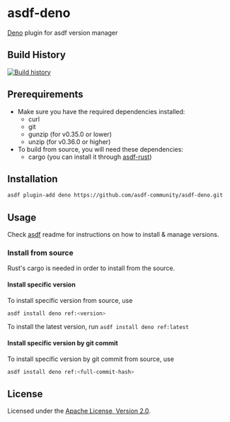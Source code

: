 # asdf-deno

[Deno](https://deno.land) plugin for asdf version manager

## Build History

[![Build history](https://buildstats.info/github/chart/asdf-community/asdf-deno?branch=master)](https://github.com/asdf-community/asdf-deno/actions)

## Prerequirements

- Make sure you have the required dependencies installed:
  - curl
  - git
  - gunzip (for v0.35.0 or lower)
  - unzip (for v0.36.0 or higher)
- To build from source, you will need these dependencies:
  - cargo (you can install it through [asdf-rust](https://github.com/asdf-community/asdf-rust))

## Installation

```bash
asdf plugin-add deno https://github.com/asdf-community/asdf-deno.git
```

## Usage

Check [asdf](https://github.com/asdf-vm/asdf) readme for instructions on how to
install & manage versions.

### Install from source

Rust's cargo is needed in order to install from the source.

#### Install specific version

To install specific version from source, use

```bash
asdf install deno ref:<version>
```

To install the latest version, run `asdf install deno ref:latest`

#### Install specific version by git commit

To install specific version by git commit from source, use

```bash
asdf install deno ref:<full-commit-hash>
```

## License

Licensed under the
[Apache License, Version 2.0](https://www.apache.org/licenses/LICENSE-2.0).
